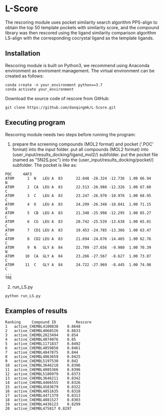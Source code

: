 # L-Score
The rescoring module uses pocket similarity search algorithm PPS-align to obtain the top 50 template pockets with similarity score, and the compound library was then rescored using the ligand similarity comparison algorithm LS-align with the corresponding cocrystal ligand as the template ligands.
## Installation
Rescoring module is built on Python3, we recommend using Anaconda environment as enviroment management. The virtual environment can be created as follows:
```
conda create -n your_environment python==3.7
conda activate your_environment
```
Download the source code of rescore from GitHub:
```
git clone https://github.com/danqingmk/L-Score.git
```
## Executing program
Rescoring module needs two steps before running the program:
1. prepare the screening compounds (MOL2 format) and pocket ('.POC' format) into the input folder.
put all compounds (MOL2 format) into (user_input/results_docking/ligand_mol2/) subfolder.
put the pocket file (named as "5N2S.poc") into the (user_input/results_docking/pocket/) subfolder.
The pocket is like as:
```
POC     4AF3
ATOM      1  N   LEU A  83      22.048 -28.324 -12.736  1.00 66.94           N  
ATOM      2  CA  LEU A  83      22.513 -26.988 -12.326  1.00 67.60           C  
ATOM      3  C   LEU A  83      23.247 -26.970 -10.976  1.00 68.95           C  
ATOM      4  O   LEU A  83      24.299 -26.348 -10.841  1.00 71.15           O  
ATOM      5  CB  LEU A  83      21.340 -25.998 -12.295  1.00 65.27           C  
ATOM      6  CG  LEU A  83      20.742 -25.539 -13.638  1.00 65.01           C  
ATOM      7  CD1 LEU A  83      19.453 -24.785 -13.366  1.00 63.47           C  
ATOM      8  CD2 LEU A  83      21.694 -24.676 -14.465  1.00 62.76           C  
ATOM      9  N   GLY A  84      22.709 -27.656  -9.980  1.00 70.39           N  
ATOM     10  CA  GLY A  84      23.266 -27.567  -8.627  1.00 73.87           C  
ATOM     11  C   GLY A  84      24.722 -27.969  -8.445  1.00 74.98           C  
...
TRE
```
2. run_LS.py
```
python run_LS.py
```
## Examples of results
```
Ranking	    Compound ID	        Rescore
1	active_CHEMBL4100838	0.8648
2	active_CHEMBL4068526	0.8633
3	active_CHEMBL2023494	0.854
4	active_CHEMBL4074076	0.85
5	active_CHEMBL1171837	0.8492
6	active_CHEMBL4059858	0.8461
7	active_CHEMBL4847875	0.844
8	active_CHEMBL4063659	0.8425
9	active_CHEMBL5197530	0.842
10	active_CHEMBL3646210	0.8396
11	active_CHEMBL4085366	0.8396
12	active_CHEMBL5186979	0.8373
13	active_CHEMBL3646211	0.8342
14	active_CHEMBL4466555	0.8326
15	active_CHEMBL4583679	0.8322
16	active_CHEMBL4851635	0.8318
17	active_CHEMBL4471379	0.8313
18	active_CHEMBL4081527	0.8303
19	active_CHEMBL4436123	0.8299
20	active_CHEMBL475817	0.8297
```
